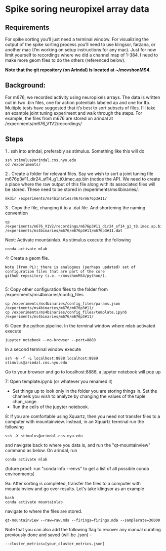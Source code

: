 # Spike soring neuropixel array data

## Requirements

For spike sorting you’ll just need a terminal window. For visualizing the output of the spike
sorting process you’ll need to use klingsor, farzana, or another mac (I’m working on setup
instructions for any mac). Just for now limit yourself to recordings where we did a channel map
of 1-384. I need to make more geom files to do the others (referenced below).

**Note that the git repository (on Arindal) is located at ~/movshonMS4.**

## Background:

For m676, we recorded activity using neuropixels arrays. The data is written out in two .bin files,
one for action potentials labeled ap and one for lfp. Multiple tests have suggested that it’s best
to sort subsets of files. I’ll take an example joint tuning experiment and walk through the steps.
For example, the files from m676 are stored on arindal at /experiments/m676_V1V2/recordings/

## Steps

1 . ssh into arindal, preferably as stimulus. Something like this will do
~~~~
ssh stimulus@arindal.cns.nyu.edu
cd /experiments/
~~~~
2 . Create a folder for relevant files. Say we wish to sort a joint tuning file
m676p3#11_dir24_sf14_g1_t0.imec.ap.bin (notice the AP). We need to create a place
where the raw output of this file along with its associated files will be stored. These need to
be stored in /experiments/ms4binaries/.
~~~~
mkdir /experiments/ms4binaries/m676/m676p3#11/
~~~~
3 . Copy the file, changing it to a .dat file. And shortening the naming convention
~~~~
cp /experiments/m676_V1V2/recordings/m676p3#11_dir24_sf14_g1_t0.imec.ap.bin /experiments/ms4binaries/m676/m676p3#11/m676p3#11.dat
~~~~
Next: Activate mountainlab.
As stimulus execute the following
~~~~
conda activate mlab
~~~~
4: Create a geom file.
~~~!
Note (from PL): there is analogous (perhaps updated) set of configuration files that are part of the core 
github repository (i.e. ~/movshonMS4/python/).
  
~~~~
5: Copy other configuration files to the folder from /experiments/ms4binaries/config_files
~~~~
cp /experiments/ms4binaries/config_files/params.json
/experiments/ms4binaries/m676/m676p3#11/
cp /experiments/ms4binaries/config_files/template.ipynb
/experiments/ms4binaries/m676/m676p3#11/
~~~~
6: Open the python pipeline. In the terminal window where mlab activated execute
~~~~
jupyter notebook --no-browser --port=8889
~~~~
In a second terminal window execute

~~~~
ssh -N -f -L localhost:8888:localhost:8889 stimulus@arindal.cns.nyu.edu
~~~~
Go to your browser and go to localhost:8888, a jupyter notebook will pop up  

7: Open template.ipynb (or whatever you renamed it)
* Set things up to look only in the folder you are storing things in. Set the channels you wish to analyze by changing the values of the tuple chan_range.
* Run the cells of the jupyter notebook.

8: If you are comfortable using Xquartz, then you need not transfer files to a computer with mountainview.
Instead, in an Xquartz terminal run the following
~~~~
ssh -X stimulus@arindal.cns.nyu.edu
~~~~
and navigate back to where you data is, and run the "qt-mountainview" command as below. On arindal, run
~~~~
conda activate mlab
~~~~
(future proof: run "conda info --envs" to get a list of all possible conda environments)

9a: After sorting is completed, transfer the files to a computer with mountainview and go
over results. Let's take klingsor as an example
~~~~
bash
conda activate mountainlab
~~~~
navigate to where the files are stored.
~~~~
qt-mountainview --raw=raw.mda --firings=firings.mda --samplerate=30000
~~~~
Note that you can also add the following flag to recover any manual curating previously done and saved (will be .json) -
~~~~
--cluster_metrics=[your_cluster_metrics.json]
~~~~

